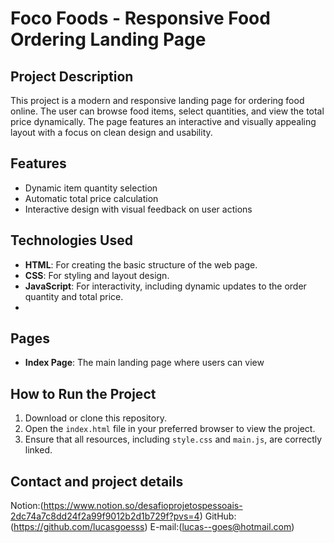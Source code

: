 # Foco Foods - Responsive Food Ordering Landing Page

## Project Description
This project is a modern and responsive landing page for ordering food online. The user can browse food items, select quantities, and view the total price dynamically. The page features an interactive and visually appealing layout with a focus on clean design and usability.

## Features
- Dynamic item quantity selection
- Automatic total price calculation
- Interactive design with visual feedback on user actions
  
## Technologies Used
- **HTML**: For creating the basic structure of the web page.
- **CSS**: For styling and layout design.
- **JavaScript**: For interactivity, including dynamic updates to the order quantity and total price.
- 

## Pages
- **Index Page**: The main landing page where users can view

## How to Run the Project
1. Download or clone this repository.
2. Open the `index.html` file in your preferred browser to view the project.
3. Ensure that all resources, including `style.css` and `main.js`, are correctly linked.

## Contact and project details
Notion:(https://www.notion.so/desafioprojetospessoais-2dc74a7c8dd24f2a99f9012b2d1b729f?pvs=4)
GitHub:(https://github.com/lucasgoesss)
E-mail:(lucas--goes@hotmail.com)